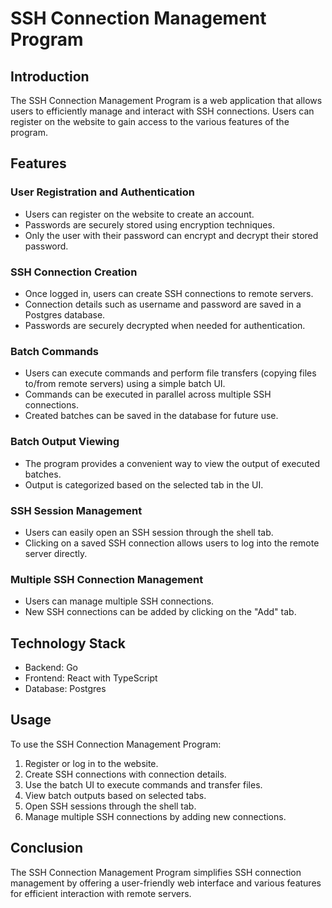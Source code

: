 # SSH Connection Management Program

## Introduction

The SSH Connection Management Program is a web application that allows users to efficiently manage and interact with SSH connections. Users can register on the website to gain access to the various features of the program.

## Features

### User Registration and Authentication

- Users can register on the website to create an account.
- Passwords are securely stored using encryption techniques.
- Only the user with their password can encrypt and decrypt their stored password.

### SSH Connection Creation

- Once logged in, users can create SSH connections to remote servers.
- Connection details such as username and password are saved in a Postgres database.
- Passwords are securely decrypted when needed for authentication.

### Batch Commands

- Users can execute commands and perform file transfers (copying files to/from remote servers) using a simple batch UI.
- Commands can be executed in parallel across multiple SSH connections.
- Created batches can be saved in the database for future use.

### Batch Output Viewing

- The program provides a convenient way to view the output of executed batches.
- Output is categorized based on the selected tab in the UI.

### SSH Session Management

- Users can easily open an SSH session through the shell tab.
- Clicking on a saved SSH connection allows users to log into the remote server directly.

### Multiple SSH Connection Management

- Users can manage multiple SSH connections.
- New SSH connections can be added by clicking on the "Add" tab.

## Technology Stack

- Backend: Go
- Frontend: React with TypeScript
- Database: Postgres

## Usage

To use the SSH Connection Management Program:
1. Register or log in to the website.
2. Create SSH connections with connection details.
3. Use the batch UI to execute commands and transfer files.
4. View batch outputs based on selected tabs.
5. Open SSH sessions through the shell tab.
6. Manage multiple SSH connections by adding new connections.

## Conclusion

The SSH Connection Management Program simplifies SSH connection management by offering a user-friendly web interface and various features for efficient interaction with remote servers.

